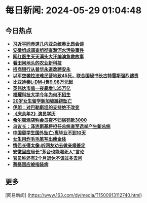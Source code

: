 
# 每日新闻: 2024-05-29 01:04:48
## 今日热点

- **[习近平同赤道几内亚总统奥比昂会谈](https://www.163.com/search?keyword=%E4%B9%A0%E8%BF%91%E5%B9%B3%E5%90%8C%E8%B5%A4%E9%81%93%E5%87%A0%E5%86%85%E4%BA%9A%E6%80%BB%E7%BB%9F%E5%A5%A5%E6%AF%94%E6%98%82%E4%BC%9A%E8%B0%88)**
- **[安徽组成调查组彻查滁河水污染事件](https://www.163.com/search?keyword=%E5%AE%89%E5%BE%BD%E7%BB%84%E6%88%90%E8%B0%83%E6%9F%A5%E7%BB%84%E5%BD%BB%E6%9F%A5%E6%BB%81%E6%B2%B3%E6%B0%B4%E6%B1%A1%E6%9F%93%E4%BA%8B%E4%BB%B6)**
- **[网红医生天天满头大汗编演急救故事](https://www.163.com/search?keyword=%E7%BD%91%E7%BA%A2%E5%8C%BB%E7%94%9F%E5%A4%A9%E5%A4%A9%E6%BB%A1%E5%A4%B4%E5%A4%A7%E6%B1%97%E7%BC%96%E6%BC%94%E6%80%A5%E6%95%91%E6%95%85%E4%BA%8B)**
- **[看田间地头的农业新科技](https://www.163.com/search?keyword=%E7%9C%8B%E7%94%B0%E9%97%B4%E5%9C%B0%E5%A4%B4%E7%9A%84%E5%86%9C%E4%B8%9A%E6%96%B0%E7%A7%91%E6%8A%80)**
- **[招商银行从普华永道改聘安永](https://www.163.com/search?keyword=%E6%8B%9B%E5%95%86%E9%93%B6%E8%A1%8C%E4%BB%8E%E6%99%AE%E5%8D%8E%E6%B0%B8%E9%81%93%E6%94%B9%E8%81%98%E5%AE%89%E6%B0%B8)**
- **[以军空袭拉法难民营地致45死，联合国秘书长古特雷斯强烈谴责](https://www.163.com/search?keyword=%E4%BB%A5%E5%86%9B%E7%A9%BA%E8%A2%AD%E6%8B%89%E6%B3%95%E9%9A%BE%E6%B0%91%E8%90%A5%E5%9C%B0%E8%87%B445%E6%AD%BB%EF%BC%8C%E8%81%94%E5%90%88%E5%9B%BD%E7%A7%98%E4%B9%A6%E9%95%BF%E5%8F%A4%E7%89%B9%E9%9B%B7%E6%96%AF%E5%BC%BA%E7%83%88%E8%B0%B4%E8%B4%A3)**
- **[比亚迪秦L:DM-i售9.98万元起](https://www.163.com/search?keyword=%E6%AF%94%E4%BA%9A%E8%BF%AA%E7%A7%A6L+DM-i%E5%94%AE9.98%E4%B8%87%E5%85%83%E8%B5%B7)**
- **[英伟达市值一夜暴增1.35万亿](https://www.163.com/search?keyword=%E8%8B%B1%E4%BC%9F%E8%BE%BE%E5%B8%82%E5%80%BC%E4%B8%80%E5%A4%9C%E6%9A%B4%E5%A2%9E1.35%E4%B8%87%E4%BA%BF)**
- **[福耀科技大学今年为何不招生](https://www.163.com/search?keyword=%E7%A6%8F%E8%80%80%E7%A7%91%E6%8A%80%E5%A4%A7%E5%AD%A6%E4%BB%8A%E5%B9%B4%E4%B8%BA%E4%BD%95%E4%B8%8D%E6%8B%9B%E7%94%9F)**
- **[20岁女生留学新加坡蹊跷坠亡](https://www.163.com/search?keyword=20%E5%B2%81%E5%A5%B3%E7%94%9F%E7%95%99%E5%AD%A6%E6%96%B0%E5%8A%A0%E5%9D%A1%E8%B9%8A%E8%B7%B7%E5%9D%A0%E4%BA%A1)**
- **[伊朗：对巴勒斯坦的支持绝不改变](https://www.163.com/search?keyword=%E4%BC%8A%E6%9C%97%EF%BC%9A%E5%AF%B9%E5%B7%B4%E5%8B%92%E6%96%AF%E5%9D%A6%E7%9A%84%E6%94%AF%E6%8C%81%E7%BB%9D%E4%B8%8D%E6%94%B9%E5%8F%98)**
- **[《庆余年2》演员学历](https://www.163.com/search?keyword=%E3%80%8A%E5%BA%86%E4%BD%99%E5%B9%B42%E3%80%8B%E6%BC%94%E5%91%98%E5%AD%A6%E5%8E%86)**
- **[希尔顿酒店称会员夜不归宿罚款3000](https://www.163.com/search?keyword=%E5%B8%8C%E5%B0%94%E9%A1%BF%E9%85%92%E5%BA%97%E7%A7%B0%E4%BC%9A%E5%91%98%E5%A4%9C%E4%B8%8D%E5%BD%92%E5%AE%BF%E7%BD%9A%E6%AC%BE3000)**
- **[乌议长：泽连斯基将担任总统直至选举产生新总统](https://www.163.com/search?keyword=%E4%B9%8C%E8%AE%AE%E9%95%BF%EF%BC%9A%E6%B3%BD%E8%BF%9E%E6%96%AF%E5%9F%BA%E5%B0%86%E6%8B%85%E4%BB%BB%E6%80%BB%E7%BB%9F%E7%9B%B4%E8%87%B3%E9%80%89%E4%B8%BE%E4%BA%A7%E7%94%9F%E6%96%B0%E6%80%BB%E7%BB%9F)**
- **[中国留学生国外坠亡:离毕业不到10天](https://www.163.com/search?keyword=%E4%B8%AD%E5%9B%BD%E7%95%99%E5%AD%A6%E7%94%9F%E5%9B%BD%E5%A4%96%E5%9D%A0%E4%BA%A1+%E7%A6%BB%E6%AF%95%E4%B8%9A%E4%B8%8D%E5%88%B010%E5%A4%A9)**
- **[女生用炸毛毛笔写出瘦金体](https://www.163.com/search?keyword=%E5%A5%B3%E7%94%9F%E7%94%A8%E7%82%B8%E6%AF%9B%E6%AF%9B%E7%AC%94%E5%86%99%E5%87%BA%E7%98%A6%E9%87%91%E4%BD%93)**
- **[情侣长得太像:听网友劝去做亲缘鉴定](https://www.163.com/search?keyword=%E6%83%85%E4%BE%A3%E9%95%BF%E5%BE%97%E5%A4%AA%E5%83%8F+%E5%90%AC%E7%BD%91%E5%8F%8B%E5%8A%9D%E5%8E%BB%E5%81%9A%E4%BA%B2%E7%BC%98%E9%89%B4%E5%AE%9A)**
- **[安徽回应局长“茅台也能喝死人”言论](https://www.163.com/search?keyword=%E5%AE%89%E5%BE%BD%E5%9B%9E%E5%BA%94%E5%B1%80%E9%95%BF%E2%80%9C%E8%8C%85%E5%8F%B0%E4%B9%9F%E8%83%BD%E5%96%9D%E6%AD%BB%E4%BA%BA%E2%80%9D%E8%A8%80%E8%AE%BA)**
- **[官员称还有2个月退休不该过多去问](https://www.163.com/search?keyword=%E5%AE%98%E5%91%98%E7%A7%B0%E8%BF%98%E6%9C%892%E4%B8%AA%E6%9C%88%E9%80%80%E4%BC%91%E4%B8%8D%E8%AF%A5%E8%BF%87%E5%A4%9A%E5%8E%BB%E9%97%AE)**
- **[蔡磊回应被指装病](https://www.163.com/search?keyword=%E8%94%A1%E7%A3%8A%E5%9B%9E%E5%BA%94%E8%A2%AB%E6%8C%87%E8%A3%85%E7%97%85)**

## 更多
[网易新闻] (https://www.163.com/dy/media/T1500913112740.html)
